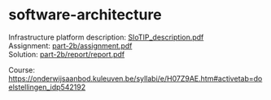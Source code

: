 # software-architecture

Infrastructure platform description: [SIoTIP_description.pdf](SIoTIP_description.pdf)  
Assignment: [part-2b/assignment.pdf](part-2b/assignment.pdf)  
Solution: [part-2b/report/report.pdf](part-2b/report/report.pdf)  

Course: https://onderwijsaanbod.kuleuven.be/syllabi/e/H07Z9AE.htm#activetab=doelstellingen_idp542192
